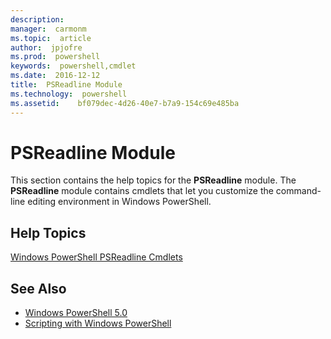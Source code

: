 ```yaml
---
description:  
manager:  carmonm
ms.topic:  article
author:  jpjofre
ms.prod:  powershell
keywords:  powershell,cmdlet
ms.date:  2016-12-12
title:  PSReadline Module
ms.technology:  powershell
ms.assetid:    bf079dec-4d26-40e7-b7a9-154c69e485ba
---
```



# PSReadline Module
This section contains the help topics for the **PSReadline** module. The **PSReadline** module contains cmdlets that let you customize the command-line editing environment in Windows PowerShell.

## Help Topics
[Windows PowerShell PSReadline Cmdlets](https://technet.microsoft.com/en-us/library/ed48e832-95f9-4577-bf56-a7e5aa9630ba)

## See Also
- [Windows PowerShell 5.0](Windows-PowerShell-5.0.md)
- [Scripting with Windows PowerShell](../../getting-started/fundamental/Scripting-with-Windows-PowerShell.md)

